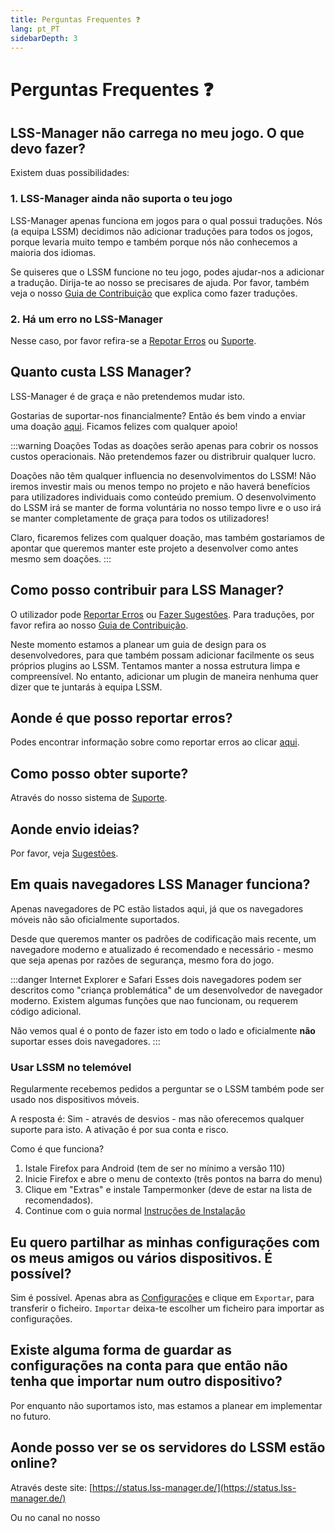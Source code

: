 ```yaml
---
title: Perguntas Frequentes ❓
lang: pt_PT
sidebarDepth: 3
---
```


# Perguntas Frequentes ❓

## LSS-Manager não carrega no meu jogo. O que devo fazer?

Existem duas possibilidades:

### 1. LSS-Manager ainda não suporta o teu jogo
LSS-Manager apenas funciona em jogos para o qual possui traduções. Nós (a equipa LSSM) decidimos não adicionar traduções para todos os jogos, porque levaria muito tempo e também porque nós não conhecemos a maioria dos idiomas.

Se quiseres que o LSSM funcione no teu jogo, podes ajudar-nos a adicionar a tradução. Dirija-te ao nosso <discord/> se precisares de ajuda. Por favor, também veja o nosso [Guia de Contribuição][contributing] que explica como fazer traduções.

### 2. Há um erro no LSS-Manager
Nesse caso, por favor refira-se a [Repotar Erros][docs.error_report] ou [Suporte][docs.support].

## Quanto custa LSS Manager?

LSS-Manager é de graça e não pretendemos mudar isto.

Gostarias de suportar-nos financialmente? Então és bem vindo a enviar uma doação [aqui][lssm.donations]. Ficamos felizes com qualquer apoio!

:::warning Doações
Todas as doações serão apenas para cobrir os nossos custos operacionais. Não pretendemos fazer ou distribruir qualquer lucro.

Doações não têm qualquer influencia no desenvolvimentos do LSSM! Não iremos investir mais ou menos tempo no projeto e não haverá benefícios para utilizadores individuais como conteúdo premium. O desenvolvimento do LSSM irá se manter de forma voluntária no nosso tempo livre e o uso irá se manter completamente de graça para todos os utilizadores!

Claro, ficaremos felizes com qualquer doação, mas também gostariamos de apontar que queremos manter este projeto a desenvolver como antes mesmo sem doações.
:::

## Como posso contribuir para LSS Manager?

O utilizador pode [Reportar Erros][docs.error_report] ou [Fazer Sugestões][docs.suggestions]. Para traduções, por favor refira ao nosso [Guia de Contribuição][contributing].

Neste momento estamos a planear um guia de design para os desenvolvedores, para que também possam adicionar facilmente os seus próprios plugins ao LSSM. Tentamos manter a nossa estrutura limpa e compreensível. No entanto, adicionar um plugin de maneira nenhuma quer dizer que te juntarás à equipa LSSM.

## Aonde é que posso reportar erros?

Podes encontrar informação sobre como reportar erros ao clicar [aqui][docs.error_report].

## Como posso obter suporte?

Através do nosso sistema de [Suporte][docs.support].

## Aonde envio ideias?

Por favor, veja [Sugestões][docs.suggestions].

## Em quais navegadores LSS Manager funciona?

Apenas navegadores de PC estão listados aqui, já que os navegadores móveis não são oficialmente suportados.

Desde que queremos manter os padrões de codificação mais recente, um navegadore moderno e atualizado é recomendado e necessário - mesmo que seja apenas por razões de segurança, mesmo fora do jogo.

<browser-support-table/>

:::danger Internet Explorer e Safari
Esses dois navegadores podem ser descritos como "criança problemática" de um desenvolvedor de navegador moderno. Existem algumas funções que nao funcionam, ou requerem código adicional.

Não vemos qual é o ponto de fazer isto em todo o lado e oficialmente **não** suportar esses dois navegadores.
:::

### Usar LSSM no telemóvel
Regularmente recebemos pedidos a perguntar se o LSSM também pode ser usado nos dispositivos móveis.

A resposta é: Sim - através de desvios - mas não oferecemos qualquer suporte para isto. A ativação é por sua conta e risco.

Como é que funciona?

1. Istale Firefox para Android (tem de ser no mínimo a versão 110)
2. Inicie Firefox e abre o menu de contexto (três pontos na barra do menu)
3. Clique em "Extras" e instale Tampermonker (deve de estar na lista de recomendados).
4. Continue com o guia normal [Instruções de Instalação][docs.home]

## Eu quero partilhar as minhas configurações com os meus amigos ou vários dispositivos. É possível?

Sim é possível. Apenas abra as [Configurações][docs.settings] e clique em `Exportar`, para transferir o ficheiro. `Importar` deixa-te escolher um ficheiro para importar as configurações.

## Existe alguma forma de guardar as configurações na conta para que então não tenha que importar num outro dispositivo?

Por enquanto não suportamos isto, mas estamos a planear em implementar no futuro.

## Aonde posso ver se os servidores do LSSM estão online?

Através deste site: [https://status.lss-manager.de/](https://status.lss-manager.de/)

Ou no canal <discord-channel channel="uptime"/> no nosso <discord/>

[contributing]: contributing.md

<!-- ==START_FOOTER== Do NOT edit anything below this line! Any edits will be removed as content is auto generated! -->
[lssm.status]: https://status.lss-manager.de/
[lssm.discord]: https://discord.gg/RcTNjpB
[lssm.userscript]: https://v4.lss-manager.de/lssm-v4.user.js
[lssm.donations]: https://donate.lss-manager.de/
[docs]: https://docs.lss-manager.de/
[docs.home]: /pt_PT/
[docs.apps]: /pt_PT/apps.md
[docs.appstore]: /pt_PT/appstore.md
[docs.bugs]: /pt_PT/bugs.md
[docs.error_report]: /pt_PT/error_report.md
[docs.faq]: /pt_PT/faq.md
[docs.metadata]: /pt_PT/metadata.md
[docs.other]: /pt_PT/other.md
[docs.settings]: /pt_PT/settings.md
[docs.suggestions]: /pt_PT/suggestions.md
[docs.support]: /pt_PT/support.md
[games.self]: https://jogo-operador112.com
[tampermonkey]: https://tampermonkey.net/
[github]: https://github.com/LSS-Manager/LSSM-V.4
[github.issues]: https://github.com/LSS-Manager/LSSM-V.4/issues
[github.issues.open]: https://github.com/LSS-Manager/LSSM-V.4/issues?q=is%3Aissue+is%3Aopen+label%3Abug